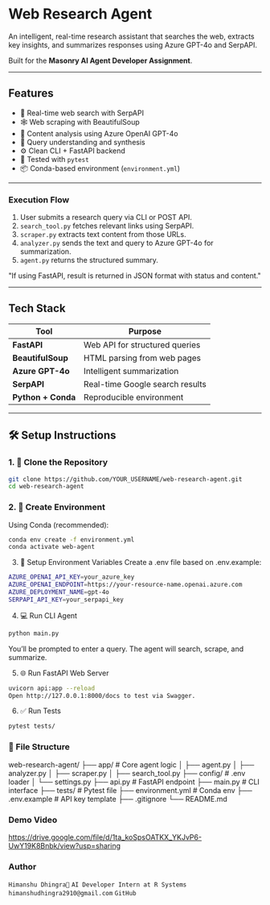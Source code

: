 #  Web Research Agent

An intelligent, real-time research assistant that searches the web, extracts key insights, and summarizes responses using Azure GPT-4o and SerpAPI.

Built for the **Masonry AI Agent Developer Assignment**.

---

##  Features

- 🔎 Real-time web search with SerpAPI
- 🕸️ Web scraping with BeautifulSoup
- 🤖 Content analysis using Azure OpenAI GPT-4o
- 🧠 Query understanding and synthesis
- ⚙️ Clean CLI + FastAPI backend
- 🧪 Tested with `pytest`
- 📦 Conda-based environment (`environment.yml`)

---

###  Execution Flow

1. User submits a research query via CLI or POST API.  
2. `search_tool.py` fetches relevant links using SerpAPI.  
3. `scraper.py` extracts text content from those URLs.  
4. `analyzer.py` sends the text and query to Azure GPT-4o for summarization.  
5. `agent.py` returns the structured summary.

"If using FastAPI, result is returned in JSON format with status and content."

---

##  Tech Stack

| Tool      | Purpose                             |
|-----------|-------------------------------------|
| **FastAPI**  | Web API for structured queries     |
| **BeautifulSoup** | HTML parsing from web pages     |
| **Azure GPT-4o** | Intelligent summarization       |
| **SerpAPI**     | Real-time Google search results |
| **Python + Conda** | Reproducible environment        |

---

## 🛠️ Setup Instructions

### 1. 🔧 Clone the Repository

```bash
git clone https://github.com/YOUR_USERNAME/web-research-agent.git
cd web-research-agent
```
### 2. 🧪 Create Environment
Using Conda (recommended):
```bash
conda env create -f environment.yml
conda activate web-agent
```
3. 🔐 Setup Environment Variables
Create a .env file based on .env.example:
```bash
AZURE_OPENAI_API_KEY=your_azure_key
AZURE_OPENAI_ENDPOINT=https://your-resource-name.openai.azure.com
AZURE_DEPLOYMENT_NAME=gpt-4o
SERPAPI_API_KEY=your_serpapi_key
```
4. 💻 Run CLI Agent
```bash
python main.py
```
You’ll be prompted to enter a query. The agent will search, scrape, and summarize.

5. 🌐 Run FastAPI Web Server
```bash
uvicorn api:app --reload
Open http://127.0.0.1:8000/docs to test via Swagger.
```
6. ✅ Run Tests
```bash
pytest tests/
```
### 📁 File Structure

web-research-agent/
├── app/                # Core agent logic
│   ├── agent.py
│   ├── analyzer.py
│   ├── scraper.py
│   ├── search_tool.py
├── config/             # .env loader
│   └── settings.py
├── api.py              # FastAPI endpoint
├── main.py             # CLI interface
├── tests/              # Pytest file
├── environment.yml     # Conda env
├── .env.example        # API key template
├── .gitignore
└── README.md

### Demo Video
https://drive.google.com/file/d/1ta_koSpsOATKX_YKJvP6-UwY19K8Bnbk/view?usp=sharing

### Author

  `Himanshu Dhingra🚀`
  `AI Developer Intern at R Systems`
  `himanshudhingra2910@gmail.com`
  `GitHub`
